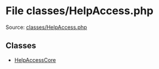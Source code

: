File classes/HelpAccess.php
=========

Source: [classes/HelpAccess.php](https://github.com/PrestaShop/PrestaShop/blob/1.5.1.0/classes/HelpAccess.php)


Classes
-------

* [HelpAccessCore](class.HelpAccessCore.md)


